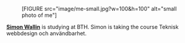 <figure class="figure left">
    [FIGURE src="image/me-small.jpg?w=100&h=100" alt="small photo of me"]
</figure>

 <a href=http://www.simonwallin.se><strong>Simon Wallin</strong></a> is studying at BTH. Simon is taking the course Teknisk webbdesign och användbarhet.
 <br> <br> <br> <br>
